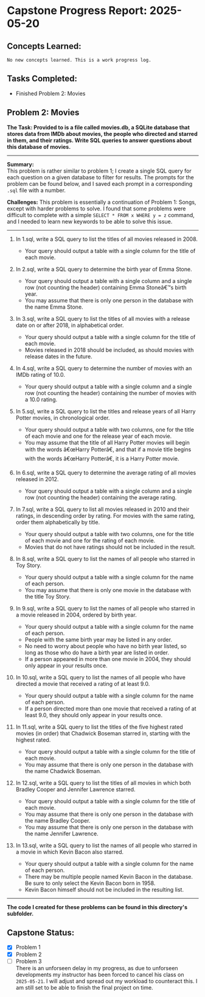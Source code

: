 # Capstone Progress Report: 2025-05-20

## Concepts Learned:
`No new concepts learned. This is a work progress log.`  

## Tasks Completed:
* Finished Problem 2: Movies  
  
  

## Problem 2: Movies
**The Task: Provided to is a file called movies.db, a SQLite database that stores data from IMDb about movies, the people who directed and starred in them, and their ratings. Write SQL queries to answer questions about this database of movies.**
  
---
  
**Summary:**  
This problem is rather similar to problem 1; I create a single SQL query for each question on a given database to filter for results. The prompts for the problem can be found below, and I saved each prompt in a corresponding `.sql` file with a number.

**Challenges:**
This problem is essentially a continuation of Problem 1: Songs, except with harder problems to solve. I found that some problems were difficult to complete with a simple `SELECT * FROM x WHERE y = z` command, and I needed to learn new keywords to be able to solve this issue. 

---

1. In 1.sql, write a SQL query to list the titles of all movies released in 2008.
    * Your query should output a table with a single column for the title of each movie.

2. In 2.sql, write a SQL query to determine the birth year of Emma Stone.
    * Your query should output a table with a single column and a single row (not counting the header) containing Emma Stoneâ€™s birth year.
    * You may assume that there is only one person in the database with the name Emma Stone.

3. In 3.sql, write a SQL query to list the titles of all movies with a release date on or after 2018, in alphabetical order.
    * Your query should output a table with a single column for the title of each movie.
    * Movies released in 2018 should be included, as should movies with release dates in the future.

4. In 4.sql, write a SQL query to determine the number of movies with an IMDb rating of 10.0.
    * Your query should output a table with a single column and a single row (not counting the header) containing the number of movies with a 10.0 rating.

5. In 5.sql, write a SQL query to list the titles and release years of all Harry Potter movies, in chronological order.
    * Your query should output a table with two columns, one for the title of each movie and one for the release year of each movie.
    * You may assume that the title of all Harry Potter movies will begin with the words â€œHarry Potterâ€, and that if a movie title begins with the words â€œHarry Potterâ€, it is a Harry Potter movie.

6. In 6.sql, write a SQL query to determine the average rating of all movies released in 2012.
    * Your query should output a table with a single column and a single row (not counting the header) containing the average rating.

7. In 7.sql, write a SQL query to list all movies released in 2010 and their ratings, in descending order by rating. For movies with the same rating, order them alphabetically by title.
    * Your query should output a table with two columns, one for the title of each movie and one for the rating of each movie.
    * Movies that do not have ratings should not be included in the result.

8. In 8.sql, write a SQL query to list the names of all people who starred in Toy Story.
    * Your query should output a table with a single column for the name of each person.
    * You may assume that there is only one movie in the database with the title Toy Story.

9. In 9.sql, write a SQL query to list the names of all people who starred in a movie released in 2004, ordered by birth year.
    * Your query should output a table with a single column for the name of each person.
    * People with the same birth year may be listed in any order.
    * No need to worry about people who have no birth year listed, so long as those who do have a birth year are listed in order.
    * If a person appeared in more than one movie in 2004, they should only appear in your results once.

10. In 10.sql, write a SQL query to list the names of all people who have directed a movie that received a rating of at least 9.0.
    * Your query should output a table with a single column for the name of each person.
    * If a person directed more than one movie that received a rating of at least 9.0, they should only appear in your results once.

11. In 11.sql, write a SQL query to list the titles of the five highest rated movies (in order) that Chadwick Boseman starred in, starting with the highest rated.
    * Your query should output a table with a single column for the title of each movie.
    * You may assume that there is only one person in the database with the name Chadwick Boseman.

12. In 12.sql, write a SQL query to list the titles of all movies in which both Bradley Cooper and Jennifer Lawrence starred.
    * Your query should output a table with a single column for the title of each movie.
    * You may assume that there is only one person in the database with the name Bradley Cooper.
    * You may assume that there is only one person in the database with the name Jennifer Lawrence.

13. In 13.sql, write a SQL query to list the names of all people who starred in a movie in which Kevin Bacon also starred.
    * Your query should output a table with a single column for the name of each person.
    * There may be multiple people named Kevin Bacon in the database. Be sure to only select the Kevin Bacon born in 1958.
    * Kevin Bacon himself should not be included in the resulting list.

---

**The code I created for these problems can be found in this directory's subfolder.**

## Capstone Status:
- [x] Problem 1  
- [x] Problem 2  
- [ ] Problem 3  
There is an unforseen delay in my progress, as due to unforseen developments my instructor has been forced to cancel his class on `2025-05-21`. I will adjust and spread out my workload to counteract this. I am still set to be able to finish the final project on time.